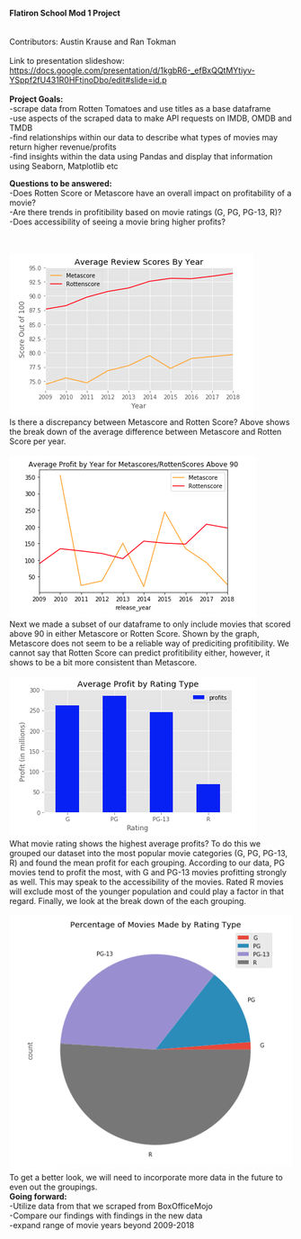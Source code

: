 <b>Flatiron School Mod 1 Project</b><br>
<br>
<br>
Contributors: Austin Krause and Ran Tokman<br><br>
Link to presentation slideshow: https://docs.google.com/presentation/d/1kgbR6-_efBxQQtMYtiyv-YSppf2fU431R0HFtjnoDbo/edit#slide=id.p<br>
<br>
<b>Project Goals:</b><br>
  -scrape data from Rotten Tomatoes and use titles as a base dataframe<br>
  -use aspects of the scraped data to make API requests on IMDB, OMDB and TMDB<br>
  -find relationships within our data to describe what types of movies may return higher revenue/profits<br>
  -find insights within the data using Pandas and display that information using Seaborn, Matplotlib etc

<b>Questions to be answered:</b><br>
  -Does Rotten Score or Metascore have an overall impact on profitability of a movie?<br>
  -Are there trends in profitibility based on movie ratings (G, PG, PG-13, R)? <br>
  -Does accessibility of seeing a movie bring higher profits?<br>
  <br><br>
  
  
  ![graph_1](mod_1_pic_1.png)<br>
  Is there a discrepancy between Metascore and Rotten Score? Above shows the break down of the average difference between Metascore and Rotten Score per year.<br><br>
  ![graph_2](mod_1_pic_2.png)<br>
  Next we made a subset of our dataframe to only include movies that scored above 90 in either Metascore or Rotten Score. Shown by the graph, Metascore does not seem to be a reliable way of prediciting profitibility. We cannot say that Rotten Score can predict profitibility either, however, it shows to be a bit more consistent than Metascore.<br><br>
  ![graph_3](mod_1_pic_4.png)<br>
  What movie rating shows the highest average profits? To do this we grouped our dataset into the most popular movie categories (G, PG, PG-13, R) and found the mean profit for each grouping. According to our data, PG movies tend to profit the most, with G and PG-13 movies profitting strongly as well. This may speak to the accessibility of the movies. Rated R movies will exclude most of the younger population and could play a factor in that regard. Finally, we look at the break down of the each grouping.<br><br>
  ![graph_4](mod_1_pic_3.png)<br>
  To get a better look, we will need to incorporate more data in the future to even out the groupings. <br>
<b>Going forward:</b><br>
  -Utilize data from that we scraped from BoxOfficeMojo<br>
  -Compare our findings with findings in the new data<br>
  -expand range of movie years beyond 2009-2018<br>
